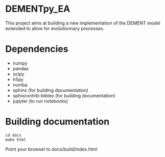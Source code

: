 # DEMENTpy_EA

This project aims at building a new implementation of the DEMENT model
extended to allow for evolutionnary processes.


# Dependencies

- numpy
- pandas
- scipy
- h5py
- numba
- sphinx (for building documentation)
- sphixcontrib-bibtex (for building documentation)
- jupyter (to run notebooks)


# Building documentation

```shell
cd docs
make html 
```
Point your browset to docs/build/index.html

